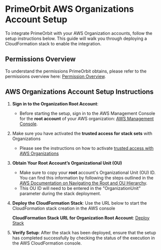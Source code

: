 # PrimeOrbit AWS Organizations Account Setup 
To integrate PrimeOrbit with your AWS Organization accounts, follow the setup instructions below. This guide will walk you through deploying a CloudFormation stack to enable the integration.

## Permissions Overview
To understand the permissions PrimeOrbit obtains, please refer to the permissions overview here: [Permission Overview](permissions-overview.md).


## AWS Organizations Account Setup Instructions

1. **Sign in to the Organization Root Account**:
   - Before starting the setup, sign in to the AWS Management Console for the **root account** of your AWS organization: [AWS Management Console](https://console.aws.amazon.com/).  

2. Make sure you have activated the **trusted access for stack sets** with Organizations
   - Please see the instructions on how to activate [trusted access with AWS Organizations](https://docs.aws.amazon.com/AWSCloudFormation/latest/UserGuide/stacksets-orgs-activate-trusted-access.html)


3. **Obtain Your Root Account’s Organizational Unit (OU)**
   - Make sure to copy your **root** account's Organizational Unit (OU) ID. You can find this information by following the steps outlined in the [AWS Documentation on Navigating the Root and OU Hierarchy](https://docs.aws.amazon.com/organizations/latest/userguide/navigate_tree.html). 
   - This OU ID will need to be entered in the "OrganizationUnit" parameter during the stack deployment.

4. **Deploy the CloudFormation Stack**: Use the URL below to start the CloudFormation stack creation in the AWS console 

   **CloudFormation Stack URL for Organization Root Account**:
[Deploy Stack](https://us-east-1.console.aws.amazon.com/cloudformation/home?region=us-east-1#/stacks/create/review?templateURL=https://prime-orbit-setup.s3.amazonaws.com/v2/aws-org-root-new-cur-setup-v2.yml&param_TargetAccountId=115525691254&stackName=POKeylessSetupV2R1)

5. **Verify Setup**: After the stack has been deployed, ensure that the setup has completed successfully by checking the status of the execution in the AWS CloudFormation console.